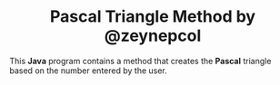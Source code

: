 <h1 align="center">Pascal Triangle Method by @zeynepcol</h1> 

This **Java** program contains a method that creates the **Pascal** triangle based on the number entered by the user.
